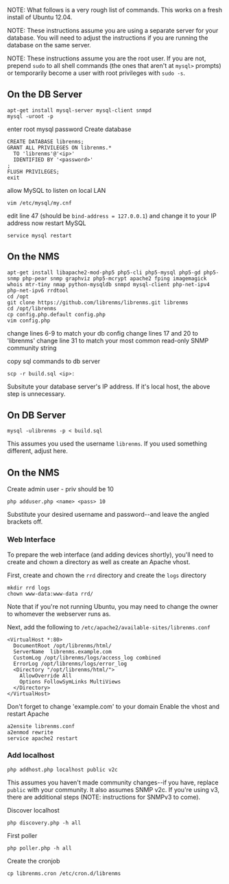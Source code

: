 NOTE: What follows is a very rough list of commands.  This works on a fresh install of Ubuntu 12.04.

NOTE: These instructions assume you are using a separate server for your database.  You will need to adjust the instructions if you are running the database on the same server.

NOTE: These instructions assume you are the root user.  If you are not, prepend `sudo` to all shell commands (the ones that aren't at `mysql>` prompts) or temporarily become a user with root privileges with `sudo -s`.

## On the DB Server ##

    apt-get install mysql-server mysql-client snmpd
    mysql -uroot -p

enter root mysql password
Create database

    CREATE DATABASE librenms;
    GRANT ALL PRIVILEGES ON librenms.*
      TO 'librenms'@'<ip>'
      IDENTIFIED BY '<password>'
    ;
    FLUSH PRIVILEGES;
    exit

allow MySQL to listen on local LAN

    vim /etc/mysql/my.cnf

edit line 47 (should be `bind-address = 127.0.0.1`)
and change it to your IP address
now restart MySQL

    service mysql restart


## On the NMS ##

    apt-get install libapache2-mod-php5 php5-cli php5-mysql php5-gd php5-snmp php-pear snmp graphviz php5-mcrypt apache2 fping imagemagick whois mtr-tiny nmap python-mysqldb snmpd mysql-client php-net-ipv4 php-net-ipv6 rrdtool
    cd /opt
    git clone https://github.com/librenms/librenms.git librenms
    cd /opt/librenms
    cp config.php.default config.php
    vim config.php

change lines 6-9 to match your db config
change lines 17 and 20 to 'librenms'
change line 31 to match your most common read-only SNMP community string

copy sql commands to db server

    scp -r build.sql <ip>:

Subsitute your database server's IP address.  If it's local host, the above step is unnecessary.

## On DB Server ##

    mysql -ulibrenms -p < build.sql

This assumes you used the username `librenms`.  If you used something different, adjust here.

## On the NMS ##

Create admin user - priv should be 10

    php adduser.php <name> <pass> 10

Substitute your desired username and password--and leave the angled brackets off.

### Web Interface ###

To prepare the web interface (and adding devices shortly), you'll need to create and chown a directory as well as create an Apache vhost.

First, create and chown the `rrd` directory and create the `logs` directory

    mkdir rrd logs
    chown www-data:www-data rrd/

Note that if you're not running Ubuntu, you may need to change the owner to whomever the webserver runs as.

Next, add the following to `/etc/apache2/available-sites/librenms.conf`

    <VirtualHost *:80>
      DocumentRoot /opt/librenms/html/
      ServerName  librenms.example.com
      CustomLog /opt/librenms/logs/access_log combined
      ErrorLog /opt/librenms/logs/error_log
      <Directory "/opt/librenms/html/">
        AllowOverride All
        Options FollowSymLinks MultiViews
      </Directory>
    </VirtualHost>

Don't forget to change 'example.com' to your domain
Enable the vhost and restart Apache

    a2ensite librenms.conf
    a2enmod rewrite
    service apache2 restart

### Add localhost ###

    php addhost.php localhost public v2c

This assumes you haven't made community changes--if you have, replace `public` with your community.  It also assumes SNMP v2c.  If you're using v3, there are additional steps (NOTE: instructions for SNMPv3 to come).

Discover localhost

    php discovery.php -h all

First poller

    php poller.php -h all

Create the cronjob

    cp librenms.cron /etc/cron.d/librenms


